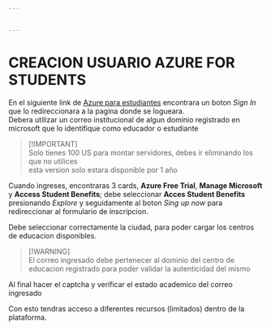 ```yaml
---


---
```


<h1 id="creacion-usuario-azure-for-students">CREACION USUARIO AZURE FOR STUDENTS</h1>
<p>En el siguiente link de <a href="https://azure.microsoft.com/en-us/free/students">Azure para estudiantes</a> encontrara un boton <em>Sign In</em> que lo redireccionara a la pagina donde se logueara.<br>
Debera utilizar un correo institucional de algun dominio registrado en microsoft que lo identifique como educador o estudiante</p>
<blockquote>
<p>[!IMPORTANT]<br>
Solo tienes 100 US para montar servidores, debes ir eliminando los que no utilices<br>
esta version solo estara disponible por 1 año</p>
</blockquote>
<p>Cuando ingreses, encontraras 3 cards, <strong>Azure Free Trial</strong>, <strong>Manage Microsoft</strong> y <strong>Access Student Benefits</strong>; debe seleccionar <strong>Acces Student Benefits</strong> presionando <em>Explore</em> y seguidamente al boton <em>Sing up now</em> para redireccionar al formulario de inscripcion.</p>
<p>Debe seleccionar correctamente la ciudad, para poder cargar los centros de educacion disponibles.</p>
<blockquote>
<p>[!WARNING]<br>
El correo ingresado debe pertenecer al dominio del centro de educacion registrado para poder validar la autenticidad del mismo</p>
</blockquote>
<p>Al final hacer el captcha y verificar el estado academico del correo ingresado</p>
<p>Con esto tendras acceso a diferentes recursos (limitados) dentro de la plataforma.</p>

